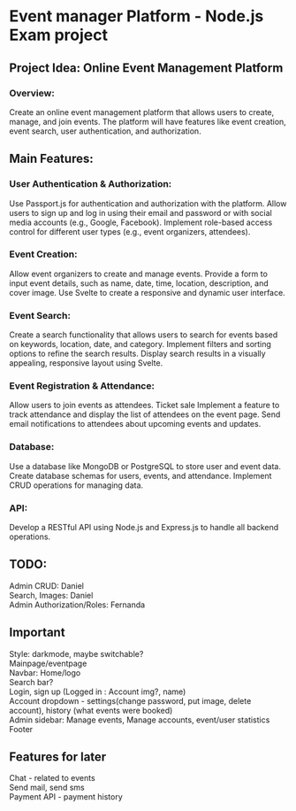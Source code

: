 # Event manager Platform - Node.js Exam project

## Project Idea: Online Event Management Platform
### Overview: 
Create an online event management platform that allows users to create, manage, and join events. The platform will have features like event creation, event search, user authentication, and authorization.
## Main Features:
### User Authentication & Authorization: 
Use Passport.js for authentication and authorization with the platform.
Allow users to sign up and log in using their email and password or with social media accounts (e.g., Google, Facebook).
Implement role-based access control for different user types (e.g., event organizers, attendees).
### Event Creation:
Allow event organizers to create and manage events.
Provide a form to input event details, such as name, date, time, location, description, and cover image.
Use Svelte to create a responsive and dynamic user interface.
### Event Search:
Create a search functionality that allows users to search for events based on keywords, location, date, and category.
Implement filters and sorting options to refine the search results.
Display search results in a visually appealing, responsive layout using Svelte.
### Event Registration & Attendance:
Allow users to join events as attendees.
Ticket sale
Implement a feature to track attendance and display the list of attendees on the event page.
Send email notifications to attendees about upcoming events and updates.
### Database: 
Use a database like MongoDB or PostgreSQL to store user and event data.
Create database schemas for users, events, and attendance.
Implement CRUD operations for managing data.
### API:
Develop a RESTful API using Node.js and Express.js to handle all backend operations.



## TODO:

Admin CRUD: Daniel<br>
Search, Images: Daniel<br>
Admin Authorization/Roles: Fernanda<br>

## Important
Style: darkmode, maybe switchable? <br> 
Mainpage/eventpage
<br> 
Navbar: Home/logo <br>  Search bar? <br> 
Login, sign up (Logged in : Account img?, name) <br> 
Account dropdown - settings(change password, put image, delete account), history (what events were booked)<br> 
Admin sidebar: Manage events, Manage accounts, event/user statistics<br>
Footer

## Features for later
Chat - related to events <br> 
Send mail, send sms<br> 
Payment API - payment history
